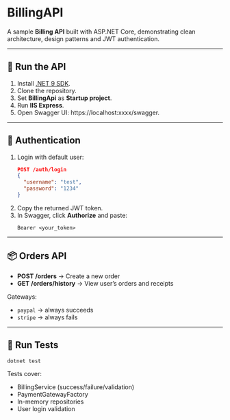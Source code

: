 # BillingAPI

A sample **Billing API** built with ASP.NET Core, demonstrating clean architecture, design patterns and JWT authentication.

---

## 🚀 Run the API
1. Install [.NET 9 SDK](https://dotnet.microsoft.com/download/dotnet/9.0).
2. Clone the repository.
3. Set **BillingApi** as **Startup project**.
4. Run **IIS Express**.
5. Open Swagger UI: https://localhost:xxxx/swagger.

---

## 🔑 Authentication
1. Login with default user:
   ```json
   POST /auth/login
   {
     "username": "test",
     "password": "1234"
   }
   ```
2. Copy the returned JWT token.
3. In Swagger, click **Authorize** and paste:
   ```
   Bearer <your_token>
   ```

---

## 📦 Orders API
- **POST /orders** → Create a new order
- **GET /orders/history** → View user’s orders and receipts

Gateways:
- `paypal` → always succeeds
- `stripe` → always fails

---

## 🧪 Run Tests
```bash
dotnet test
```

Tests cover:
- BillingService (success/failure/validation)
- PaymentGatewayFactory
- In-memory repositories
- User login validation
